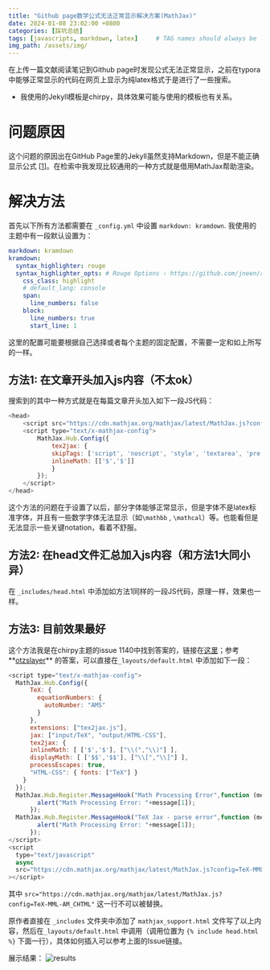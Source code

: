 ```yaml
---
title: "Github page数学公式无法正常显示解决方案(MathJax)"
date: 2024-01-08 23:02:00 +0800
categories: [踩坑总结]
tags: [javascripts, markdown, latex]     # TAG names should always be lowercase
img_path: /assets/img/
---
```


在上传一篇文献阅读笔记到Github page时发现公式无法正常显示，之前在typora中能够正常显示的代码在网页上显示为纯latex格式于是进行了一些搜索。

- 我使用的Jekyll模板是chirpy，具体效果可能与使用的模板也有关系。


# 问题原因

这个问题的原因出在GitHub Page里的Jekyll虽然支持Markdown，但是不能正确显示公式 [[1](https://zhuanlan.zhihu.com/p/36302775)]。在检索中我发现比较通用的一种方式就是借用MathJax帮助渲染。

# 解决方法

首先以下所有方法都需要在 `_config.yml` 中设置 `markdown: kramdown`. 我使用的主题中有一段默认设置为：

```yaml
markdown: kramdown
kramdown:
  syntax_highlighter: rouge
  syntax_highlighter_opts: # Rouge Options › https://github.com/jneen/rouge#full-options
    css_class: highlight
    # default_lang: console
    span:
      line_numbers: false
    block:
      line_numbers: true
      start_line: 1
```

这里的配置可能要根据自己选择或者每个主题的固定配置，不需要一定和如上所写的一样。

## 方法1: 在文章开头加入js内容（不太ok）

搜索到的其中一种方式就是在每篇文章开头加入如下一段JS代码：

```javascript
<head>
    <script src="https://cdn.mathjax.org/mathjax/latest/MathJax.js?config=TeX-AMS-MML_HTMLorMML" type="text/javascript"></script>
    <script type="text/x-mathjax-config">
        MathJax.Hub.Config({
            tex2jax: {
            skipTags: ['script', 'noscript', 'style', 'textarea', 'pre'],
            inlineMath: [['$','$']]
            }
        });
    </script>
</head>
```

这个方法的问题在于设置了以后，部分字体能够正常显示，但是字体不是latex标准字体，并且有一些数学字体无法显示（如`\mathbb` , `\mathcal`）等。也能看但是无法显示一些关键notation，看着不舒服。

## 方法2: 在head文件汇总加入js内容（和方法1大同小异）

在 `_includes/head.html` 中添加如方法1同样的一段JS代码，原理一样，效果也一样。

## 方法3: 目前效果最好

这个方法我是在chirpy主题的issue 1140中找到答案的，链接在[这里](https://github.com/cotes2020/jekyll-theme-chirpy/issues/1140)；参考**[otzslayer](https://github.com/otzslayer)** 的答案，可以直接在`_layouts/default.html` 中添加如下一段：

```javascript
<script type="text/x-mathjax-config">
  MathJax.Hub.Config({
      TeX: {
        equationNumbers: {
          autoNumber: "AMS"
        }
      },
      extensions: ["tex2jax.js"],
      jax: ["input/TeX", "output/HTML-CSS"],
      tex2jax: {
      inlineMath: [ ['$','$'], ["\\(","\\)"] ],
      displayMath: [ ['$$','$$'], ["\\[","\\]"] ],
      processEscapes: true,
      "HTML-CSS": { fonts: ["TeX"] }
    }
  });
  MathJax.Hub.Register.MessageHook("Math Processing Error",function (message) {
        alert("Math Processing Error: "+message[1]);
      });
  MathJax.Hub.Register.MessageHook("TeX Jax - parse error",function (message) {
        alert("Math Processing Error: "+message[1]);
      });
</script>
<script
  type="text/javascript"
  async
  src="https://cdn.mathjax.org/mathjax/latest/MathJax.js?config=TeX-MML-AM_CHTML"
></script>
```

其中 `src="https://cdn.mathjax.org/mathjax/latest/MathJax.js?config=TeX-MML-AM_CHTML"` 这一行不可以被替换。

原作者直接在 `_includes` 文件夹中添加了 `mathjax_support.html` 文件写了以上内容，然后在`_layouts/default.html` 中调用（调用位置为 `{% include head.html %}` 下面一行），具体如何插入可以参考上面的Issue链接。

展示结果：
![results](add_mathjex_sample.png)